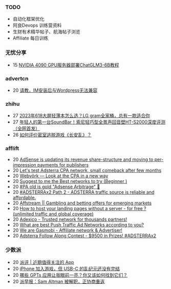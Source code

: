 ### TODO
-  自动化框架优化
-  阿良Devops 训练营资料
-  生财有术精华帖子、航海帖子浏览
-  Affiliate 每日训练

### 无忧分享
<!-- ruyo:START -->
-  15 [NVIDIA 4090 GPU服务器部署ChatGLM3-6B教程](https://51.ruyo.net/18538.html)<!-- ruyo:END -->

### advertcn
<!-- advertcn:START -->
-  20 [请教，IM安装后与Wordpress无法兼容](https://www.advertcn.com/forum.php?mod=viewthread&tid=112986)<!-- advertcn:END -->

### zhihu
<!-- zhihu:START -->
-  27 [2023年618大屏轻薄本怎么选？LG gram全家桶，总有一款适合你](http://zhuanlan.zhihu.com/p/632641888?utm_campaign=rss&utm_medium=rss&utm_source=rss&utm_content=title)
-  27 [年轻人的第一台SoundBar！索尼轻巧型全景声回音壁HT-S2000深度评测（全网首发）](http://zhuanlan.zhihu.com/p/630990296?utm_campaign=rss&utm_medium=rss&utm_source=rss&utm_content=title)
-  26 [如何评价密室逃脱游戏《长安乱》？](http://www.zhihu.com/question/563950552/answer/3045961312?utm_campaign=rss&utm_medium=rss&utm_source=rss&utm_content=title)<!-- zhihu:END -->

### afflift
<!-- afflift:START -->
-  20 [AdSense is updating its revenue share-structure and moving to per-impression payments for publishers](https://afflift.com/f/threads/adsense-is-updating-its-revenue-share-structure-and-moving-to-per-impression-payments-for-publishers.12060/)
-  20 [Let&#39;s test Adsterra CPA network, small comeback after few months](https://afflift.com/f/threads/lets-test-adsterra-cpa-network-small-comeback-after-few-months.12058/)
-  20 [Webvõrk — Look at the CPA in a new way](https://afflift.com/f/threads/webv%C3%B5rk-%E2%80%94-look-at-the-cpa-in-a-new-way.2820/)
-  20 [Suggest to me the Best networks to try &lpar;Beginner &rpar;](https://afflift.com/f/threads/suggest-to-me-the-best-networks-to-try-beginner.12056/)
-  20 [#PA old is gold &quot;Adsense Arbitrage&quot; 💪](https://afflift.com/f/threads/pa-old-is-gold-adsense-arbitrage-%F0%9F%92%AA.11571/)
-  20 [#ADSTERRAx2 Path 2 - ADSTERRA traffic source is reliable and affordable.](https://afflift.com/f/threads/adsterrax2-path-2-adsterra-traffic-source-is-reliable-and-affordable.11986/)
-  20 [Affstream || Gambling and betting offers for emerging markets](https://afflift.com/f/threads/affstream-gambling-and-betting-offers-for-emerging-markets.11749/)
-  20 [How to host your landing pages without a server - for free ? &lpar;unlimited traffic and global coverage&rpar;](https://afflift.com/f/threads/how-to-host-your-landing-pages-without-a-server-for-free-unlimited-traffic-and-global-coverage.10527/)
-  20 [Adexico - Trusted network for thousands partners!](https://afflift.com/f/threads/adexico-trusted-network-for-thousands-partners.5592/)
-  20 [What are best Push Traffic Ad Networks according to you?](https://afflift.com/f/threads/what-are-best-push-traffic-ad-networks-according-to-you.11953/)
-  20 [We are Gasmobi - Affiliate network &amp; Advertiser!](https://afflift.com/f/threads/we-are-gasmobi-affiliate-network-advertiser.4621/)
-  20 [Adsterra Follow Along Contest - $9500 in Prizes! #ADSTERRAx2](https://afflift.com/f/threads/adsterra-follow-along-contest-9500-in-prizes-adsterrax2.11948/)<!-- afflift:END -->

### 少数派
<!-- sspai:START -->
-  20 [派评 | 近期值得关注的 App](https://sspai.com/post/84516)
-  20 [iPhone 加入游戏，但 USB-C 的乱纪元还没有完结](https://sspai.com/post/84508)
-  20 [哪些 GPTs 应用让我眼前一亮？你又该如何找到它们？](https://sspai.com/post/84471)
-  20 [派早报：Sam Altman 被解职，正协商重返](https://sspai.com/post/84504)<!-- sspai:END -->
